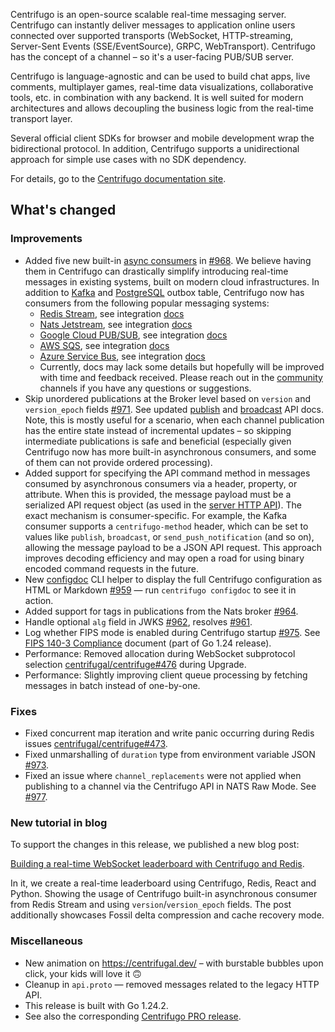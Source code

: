 Centrifugo is an open-source scalable real-time messaging server. Centrifugo can instantly deliver messages to application online users connected over supported transports (WebSocket, HTTP-streaming, Server-Sent Events (SSE/EventSource), GRPC, WebTransport). Centrifugo has the concept of a channel – so it's a user-facing PUB/SUB server.

Centrifugo is language-agnostic and can be used to build chat apps, live comments, multiplayer games, real-time data visualizations, collaborative tools, etc. in combination with any backend. It is well suited for modern architectures and allows decoupling the business logic from the real-time transport layer.

Several official client SDKs for browser and mobile development wrap the bidirectional protocol. In addition, Centrifugo supports a unidirectional approach for simple use cases with no SDK dependency.

For details, go to the [Centrifugo documentation site](https://centrifugal.dev).

## What's changed

### Improvements

* Added five new built-in [async consumers](https://centrifugal.dev/docs/server/consumers) in [#968](https://github.com/centrifugal/centrifugo/pull/968). We believe having them in Centrifugo can drastically simplify introducing real-time messages in existing systems, built on modern cloud infrastructures. In addition to [Kafka](https://centrifugal.dev/docs/server/consumers#kafka-consumer) and [PostgreSQL](https://centrifugal.dev/docs/server/consumers#postgresql-outbox-consumer) outbox table, Centrifugo now has consumers from the following popular messaging systems:
  * [Redis Stream](https://redis.io/docs/latest/develop/data-types/streams/), see integration [docs](https://centrifugal.dev/docs/server/consumers#redis-stream)
  * [Nats Jetstream](https://docs.nats.io/nats-concepts/jetstream), see integration [docs](https://centrifugal.dev/docs/server/consumers#nats-jetstream)
  * [Google Cloud PUB/SUB](https://cloud.google.com/pubsub/docs/pubsub-basics), see integration [docs](https://centrifugal.dev/docs/server/consumers#nats-jetstream)
  * [AWS SQS](https://aws.amazon.com/sqs/), see integration [docs](https://centrifugal.dev/docs/server/consumers#aws-sqs)
  * [Azure Service Bus](https://learn.microsoft.com/en-us/azure/service-bus-messaging/service-bus-messaging-overview), see integration [docs](https://centrifugal.dev/docs/server/consumers#azure-service-bus)
  * Currently, docs may lack some details but hopefully will be improved with time and feedback received. Please reach out in the [community](https://centrifugal.dev/docs/getting-started/community) channels if you have any questions or suggestions.
* Skip unordered publications at the Broker level based on `version` and `version_epoch` fields [#971](https://github.com/centrifugal/centrifugo/pull/971). See updated [publish](https://centrifugal.dev/docs/server/server_api#publish) and [broadcast](https://centrifugal.dev/docs/server/server_api#broadcast) API docs. Note, this is mostly useful for a scenario, when each channel publication has the entire state instead of incremental updates – so skipping intermediate publications is safe and beneficial (especially given Centrifugo now has more built-in asynchronous consumers, and some of them can not provide ordered processing).
* Added support for specifying the API command method in messages consumed by asynchronous consumers via a header, property, or attribute. When this is provided, the message payload must be a serialized API request object (as used in the [server HTTP API](https://centrifugal.dev/docs/server/server_api)). The exact mechanism is consumer-specific. For example, the Kafka consumer supports a `centrifugo-method` header, which can be set to values like `publish`, `broadcast`, or `send_push_notification` (and so on), allowing the message payload to be a JSON API request. This approach improves decoding efficiency and may open a road for using binary encoded command requests in the future.
* New [configdoc](https://centrifugal.dev/docs/server/console_commands#configdoc) CLI helper to display the full Centrifugo configuration as HTML or Markdown [#959](https://github.com/centrifugal/centrifugo/pull/959) — run `centrifugo configdoc` to see it in action.
* Added support for tags in publications from the Nats broker [#964](https://github.com/centrifugal/centrifugo/pull/964).
* Handle optional `alg` field in JWKS [#962](https://github.com/centrifugal/centrifugo/pull/962), resolves [#961](https://github.com/centrifugal/centrifugo/issues/961).
* Log whether FIPS mode is enabled during Centrifugo startup [#975](https://github.com/centrifugal/centrifugo/pull/975). See [FIPS 140-3 Compliance](https://go.dev/doc/security/fips140) document (part of Go 1.24 release).
* Performance: Removed allocation during WebSocket subprotocol selection [centrifugal/centrifuge#476](https://github.com/centrifugal/centrifuge/pull/476) during Upgrade.
* Performance: Slightly improving client queue processing by fetching messages in batch instead of one-by-one.

### Fixes

* Fixed concurrent map iteration and write panic occurring during Redis issues [centrifugal/centrifuge#473](https://github.com/centrifugal/centrifuge/pull/473).
* Fixed unmarshalling of `duration` type from environment variable JSON [#973](https://github.com/centrifugal/centrifugo/pull/973).
* Fixed an issue where `channel_replacements` were not applied when publishing to a channel via the Centrifugo API in NATS Raw Mode. See [#977](https://github.com/centrifugal/centrifugo/issues/977).

### New tutorial in blog

To support the changes in this release, we published a new blog post:

[Building a real-time WebSocket leaderboard with Centrifugo and Redis](/blog/2025/04/28/websocket-real-time-leaderboard).

In it, we create a real-time leaderboard using Centrifugo, Redis, React and Python. Showing the usage of Centrifugo built-in asynchronous consumer from Redis Stream and using `version`/`version_epoch` fields. The post additionally showcases Fossil delta compression and cache recovery mode.

### Miscellaneous

* New animation on https://centrifugal.dev/ – with burstable bubbles upon click, your kids will love it 🙃
* Cleanup in `api.proto` — removed messages related to the legacy HTTP API.
* This release is built with Go 1.24.2.
* See also the corresponding [Centrifugo PRO release](https://github.com/centrifugal/centrifugo-pro/releases/tag/v6.2.0).
